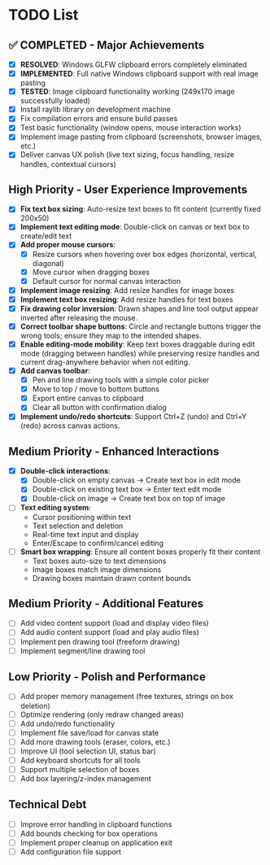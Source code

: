 # TODO List

## ✅ COMPLETED - Major Achievements
- [x] **RESOLVED**: Windows GLFW clipboard errors completely eliminated
- [x] **IMPLEMENTED**: Full native Windows clipboard support with real image pasting
- [x] **TESTED**: Image clipboard functionality working (249x170 image successfully loaded)
- [x] Install raylib library on development machine
- [x] Fix compilation errors and ensure build passes
- [x] Test basic functionality (window opens, mouse interaction works)
- [x] Implement image pasting from clipboard (screenshots, browser images, etc.)
- [x] Deliver canvas UX polish (live text sizing, focus handling, resize handles, contextual cursors)

## High Priority - User Experience Improvements
- [x] **Fix text box sizing**: Auto-resize text boxes to fit content (currently fixed 200x50)
- [x] **Implement text editing mode**: Double-click on canvas or text box to create/edit text
- [x] **Add proper mouse cursors**:
  - [x] Resize cursors when hovering over box edges (horizontal, vertical, diagonal)
  - [x] Move cursor when dragging boxes
  - [x] Default cursor for normal canvas interaction
- [x] **Implement image resizing**: Add resize handles for image boxes
- [x] **Implement text box resizing**: Add resize handles for text boxes
- [x] **Fix drawing color inversion**: Drawn shapes and line tool output appear inverted after releasing the mouse.
- [x] **Correct toolbar shape buttons**: Circle and rectangle buttons trigger the wrong tools; ensure they map to the intended shapes.
- [x] **Enable editing-mode mobility**: Keep text boxes draggable during edit mode (dragging between handles) while preserving resize handles and current drag-anywhere behavior when not editing.
- [x] **Add canvas toolbar**:
  - [x] Pen and line drawing tools with a simple color picker
  - [x] Move to top / move to bottom buttons
  - [x] Export entire canvas to clipboard
  - [x] Clear all button with confirmation dialog
- [x] **Implement undo/redo shortcuts**: Support Ctrl+Z (undo) and Ctrl+Y (redo) across canvas actions.

## Medium Priority - Enhanced Interactions
- [x] **Double-click interactions**:
  - [x] Double-click on empty canvas → Create text box in edit mode
  - [x] Double-click on existing text box → Enter text edit mode
  - [x] Double-click on image → Create text box on top of image
- [ ] **Text editing system**:
  - Cursor positioning within text
  - Text selection and deletion
  - Real-time text input and display
  - Enter/Escape to confirm/cancel editing
- [ ] **Smart box wrapping**: Ensure all content boxes properly fit their content
  - Text boxes auto-size to text dimensions
  - Image boxes match image dimensions
  - Drawing boxes maintain drawn content bounds

## Medium Priority - Additional Features
- [ ] Add video content support (load and display video files)
- [ ] Add audio content support (load and play audio files)
- [ ] Implement pen drawing tool (freeform drawing)
- [ ] Implement segment/line drawing tool

## Low Priority - Polish and Performance
- [ ] Add proper memory management (free textures, strings on box deletion)
- [ ] Optimize rendering (only redraw changed areas)
- [ ] Add undo/redo functionality
- [ ] Implement file save/load for canvas state
- [ ] Add more drawing tools (eraser, colors, etc.)
- [ ] Improve UI (tool selection UI, status bar)
- [ ] Add keyboard shortcuts for all tools
- [ ] Support multiple selection of boxes
- [ ] Add box layering/z-index management

## Technical Debt
- [ ] Improve error handling in clipboard functions
- [ ] Add bounds checking for box operations
- [ ] Implement proper cleanup on application exit
- [ ] Add configuration file support